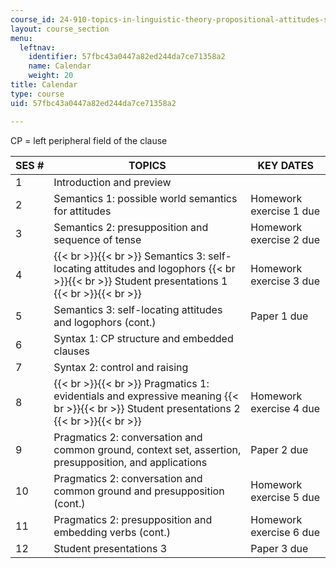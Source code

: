 ```yaml
---
course_id: 24-910-topics-in-linguistic-theory-propositional-attitudes-spring-2009
layout: course_section
menu:
  leftnav:
    identifier: 57fbc43a0447a82ed244da7ce71358a2
    name: Calendar
    weight: 20
title: Calendar
type: course
uid: 57fbc43a0447a82ed244da7ce71358a2

---
```


CP = left peripheral field of the clause

| SES # | TOPICS | KEY DATES |
| --- | --- | --- |
| 1 | Introduction and preview | &nbsp; |
| 2 | Semantics 1: possible world semantics for attitudes | Homework exercise 1 due |
| 3 | Semantics 2: presupposition and sequence of tense | Homework exercise 2 due |
| 4 |  {{< br >}}{{< br >}} Semantics 3: self-locating attitudes and logophors {{< br >}}{{< br >}} Student presentations 1 {{< br >}}{{< br >}}  | Homework exercise 3 due |
| 5 | Semantics 3: self-locating attitudes and logophors (cont.) | Paper 1 due |
| 6 | Syntax 1: CP structure and embedded clauses | &nbsp; |
| 7 | Syntax 2: control and raising | &nbsp; |
| 8 |  {{< br >}}{{< br >}} Pragmatics 1: evidentials and expressive meaning {{< br >}}{{< br >}} Student presentations 2 {{< br >}}{{< br >}}  | Homework exercise 4 due |
| 9 | Pragmatics 2: conversation and common ground, context set, assertion, presupposition, and applications | Paper 2 due |
| 10 | Pragmatics 2: conversation and common ground and presupposition (cont.) | Homework exercise 5 due |
| 11 | Pragmatics 2: presupposition and embedding verbs (cont.) | Homework exercise 6 due |
| 12 | Student presentations 3 | Paper 3 due
